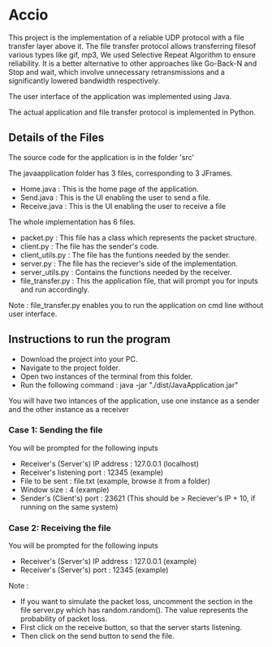 # Accio
This project is the implementation of a reliable UDP protocol with a file transfer layer above it. The file transfer protocol allows transferring filesof various types like gif, mp3, We used Selective Repeat Algorithm to ensure reliability. It is a better alternative to other approaches like Go-Back-N and Stop and wait, which involve unnecessary retransmissions and a significantly lowered bandwidth respectively.

The user interface of the application was implemented using Java.

The actual application and file transfer protocol is implemented in Python.

## Details of the Files

The source code for the application is in the folder 'src'

The javaapplication folder has 3 files, corresponding to 3 JFrames.
- Home.java : This is the home page of the application.
- Send.java : This is the UI enabling the user to send a file.
- Receive.java : This is the UI enabling the user to receive a file 

The whole implementation has 6 files.
- packet.py : This file has a class which represents the packet structure. 
- client.py : The file has the sender's code. 
- client_utils.py : The file has the funtions needed by the sender.
- server.py : The file has the reciever's side of the implementation.
- server_utils.py : Contains the functions needed by the receiver.
- file_transfer.py : This the application file, that will prompt you for inputs and run accordingly.

Note : file_transfer.py enables you to run the application on cmd line without user interface.

## Instructions to run the program

- Download the project into your PC.
- Navigate to the project folder.
- Open two instances of the terminal from this folder.
- Run the following command : java -jar "./dist/JavaApplication.jar"

You will have two intances of the application, use one instance as a sender and the other instance as a receiver

### Case 1: Sending the file

You will be prompted for the following inputs
  - Receiver's (Server's) IP address : 127.0.0.1 (localhost)
  - Receiver's listening port : 12345 (example)
  - File to be sent : file.txt (example, browse it from a folder)
  - Window size : 4 (example)
  - Sender's (Client's) port : 23621 (This should be > Reciever's IP + 10, if running on the same system)

### Case 2: Receiving the file

You will be prompted for the following inputs 
  - Receiver's (Server's) IP address : 127.0.0.1 (example)
  - Receiver's (Server's) port : 12345 (example)
  
Note :
- If you want to simulate the packet loss, uncomment the section in the file server.py which has random.random(). The value represents the probability of packet loss.
- First click on the receive button, so that the server starts listening.
- Then click on the send button to send the file.
